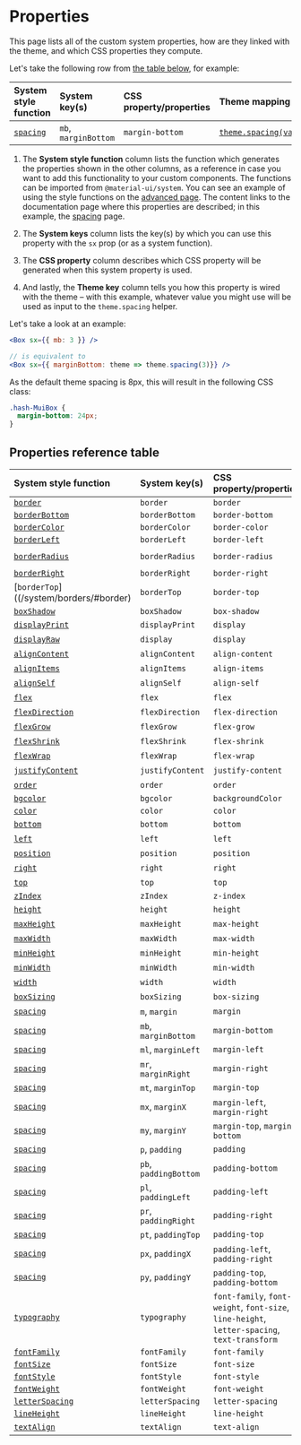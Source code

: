 # Properties

<p class="description">This page lists all of the custom system properties, how are they linked with the theme, and which CSS properties they compute.</p>

Let's take the following row from [the table below](#properties-reference-table), for example:

| System style function         | System key(s)        | CSS property/properties | Theme mapping                                                                 |
| :---------------------------- | :------------------- | :---------------------- | :---------------------------------------------------------------------------- |
| [`spacing`](/system/spacing/) | `mb`, `marginBottom` | `margin-bottom`         | [`theme.spacing(value)`](/customization/default-theme/?expand-path=$.spacing) |

1. The <b>System style function</b> column lists the function which generates the properties shown in the other columns, as a reference in case you want to add this functionality to your custom components. The functions can be imported from `@material-ui/system`. You can see an example of using the style functions on the [advanced page](/system/advanced/#using-standalone-system-utilities). The content links to the documentation page where this properties are described; in this example, the [spacing](/system/spacing/) page.

2. The <b>System keys</b> column lists the key(s) by which you can use this property with the `sx` prop (or as a system function).
3. The <b>CSS property</b> column describes which CSS property will be generated when this system property is used.
4. And lastly, the <b>Theme key</b> column tells you how this property is wired with the theme – with this example, whatever value you might use will be used as input to the `theme.spacing` helper.

Let's take a look at an example:

```jsx
<Box sx={{ mb: 3 }} />

// is equivalent to
<Box sx={{ marginBottom: theme => theme.spacing(3)}} />
```

As the default theme spacing is 8px, this will result in the following CSS class:

```css
.hash-MuiBox {
  margin-bottom: 24px;
}
```

## Properties reference table

| System style function                                 | System key(s)         | CSS property/properties                                                                      | Theme mapping                                                                           |
| :---------------------------------------------------- | :-------------------- | :------------------------------------------------------------------------------------------- | :-------------------------------------------------------------------------------------- |
| [`border`](/system/borders/#border)                   | `border`              | `border`                                                                                     | `${value}px solid`                                                                      |
| [`borderBottom`](/system/borders/#border)             | `borderBottom`        | `border-bottom`                                                                              | `${value}px solid`                                                                      |
| [`borderColor`](/system/borders/#border-color)        | `borderColor`         | `border-color`                                                                               | [`theme.palette[value]`](/customization/default-theme/?expand-path=$.palette)           |
| [`borderLeft`](/system/borders/#border)               | `borderLeft`          | `border-left`                                                                                | `${value}px solid`                                                                      |
| [`borderRadius`](system/borders/#border-radius)       | `borderRadius`        | `border-radius`                                                                              | [`theme.shape.borderRadius * value`](/customization/default-theme/?expand-path=$.shape) |
| [`borderRight`](/system/borders/#border)              | `borderRight`         | `border-right`                                                                               | `${value}px solid`                                                                      |
| [`borderTop`]((/system/borders/#border)               | `borderTop`           | `border-top`                                                                                 | `${value}px solid`                                                                      |
| [`boxShadow`](/system/shadows/)                       | `boxShadow`           | `box-shadow`                                                                                 | `theme.shadows[value]`                                                                  |
| [`displayPrint`](/system/display/#display-in-print)   | `displayPrint`        | `display`                                                                                    | none                                                                                    |
| [`displayRaw`](/system/display/)                      | `display`             | `display`                                                                                    | none                                                                                    |
| [`alignContent`](/system/flexbox/#align-content)      | `alignContent`        | `align-content`                                                                              | none                                                                                    |
| [`alignItems`](/system/flexbox/#align-items)          | `alignItems`          | `align-items`                                                                                | none                                                                                    |
| [`alignSelf`](/system/flexbox/#align-self)            | `alignSelf`           | `align-self`                                                                                 | none                                                                                    |
| [`flex`](/system/flexbox/)                            | `flex`                | `flex`                                                                                       | none                                                                                    |
| [`flexDirection`](/system/flexbox/#flex-direction)    | `flexDirection`       | `flex-direction`                                                                             | none                                                                                    |
| [`flexGrow`](/system/flexbox/#flex-grow)              | `flexGrow`            | `flex-grow`                                                                                  | none                                                                                    |
| [`flexShrink`](/system/flexbox/#flex-shrink)          | `flexShrink`          | `flex-shrink`                                                                                | none                                                                                    |
| [`flexWrap`](/system/flexbox/#flex-wrap)              | `flexWrap`            | `flex-wrap`                                                                                  | none                                                                                    |
| [`justifyContent`](/system/flexbox/#justify-content)  | `justifyContent`      | `justify-content`                                                                            | none                                                                                    |
| [`order`](/system/flexbox/#order)                     | `order`               | `order`                                                                                      | none                                                                                    |
| [`bgcolor`](/system/palette/#background-color)        | `bgcolor`             | `backgroundColor`                                                                            | [`theme.palette[value]`](/customization/default-theme/?expand-path=$.palette)           |
| [`color`](/system/palette/#color)                     | `color`               | `color`                                                                                      | [`theme.palette[value]`](/customization/default-theme/?expand-path=$.palette)           |
| [`bottom`](/system/positions/)                        | `bottom`              | `bottom`                                                                                     | none                                                                                    |
| [`left`](/system/positions/)                          | `left`                | `left`                                                                                       | none                                                                                    |
| [`position`](/system/positions/)                      | `position`            | `position`                                                                                   | none                                                                                    |
| [`right`](/system/positions/)                         | `right`               | `right`                                                                                      | none                                                                                    |
| [`top`](/system/positions/)                           | `top`                 | `top`                                                                                        | none                                                                                    |
| [`zIndex`](/system/positions/#z-index)                | `zIndex`              | `z-index`                                                                                    | [`theme.zIndex[value]`](/customization/default-theme/?expand-path=$.zIndex)             |
| [`height`](/system/sizing/#height)                    | `height`              | `height`                                                                                     | none                                                                                    |
| [`maxHeight`](/system/sizing/)                        | `maxHeight`           | `max-height`                                                                                 | none                                                                                    |
| [`maxWidth`](/system/sizing/)                         | `maxWidth`            | `max-width`                                                                                  | none                                                                                    |
| [`minHeight`](/system/sizing/)                        | `minHeight`           | `min-height`                                                                                 | none                                                                                    |
| [`minWidth`](/system/sizing/)                         | `minWidth`            | `min-width`                                                                                  | none                                                                                    |
| [`width`](/system/sizing/#width)                      | `width`               | `width`                                                                                      | none                                                                                    |
| [`boxSizing`](/system/sizing/)                        | `boxSizing`           | `box-sizing`                                                                                 | none                                                                                    |
| [`spacing`](/system/spacing/)                         | `m`, `margin`         | `margin`                                                                                     | [`theme.spacing(value)`](/customization/default-theme/?expand-path=$.spacing)           |
| [`spacing`](/system/spacing/)                         | `mb`, `marginBottom`  | `margin-bottom`                                                                              | [`theme.spacing(value)`](/customization/default-theme/?expand-path=$.spacing)           |
| [`spacing`](/system/spacing/)                         | `ml`, `marginLeft`    | `margin-left`                                                                                | [`theme.spacing(value)`](/customization/default-theme/?expand-path=$.spacing)           |
| [`spacing`](/system/spacing/)                         | `mr`, `marginRight`   | `margin-right`                                                                               | [`theme.spacing(value)`](/customization/default-theme/?expand-path=$.spacing)           |
| [`spacing`](/system/spacing/)                         | `mt`, `marginTop`     | `margin-top`                                                                                 | [`theme.spacing(value)`](/customization/default-theme/?expand-path=$.spacing)           |
| [`spacing`](/system/spacing/)                         | `mx`, `marginX`       | `margin-left`, `margin-right`                                                                | [`theme.spacing(value)`](/customization/default-theme/?expand-path=$.spacing)           |
| [`spacing`](/system/spacing/)                         | `my`, `marginY`       | `margin-top`, `margin-bottom`                                                                | [`theme.spacing(value)`](/customization/default-theme/?expand-path=$.spacing)           |
| [`spacing`](/system/spacing/)                         | `p`, `padding`        | `padding`                                                                                    | [`theme.spacing(value)`](/customization/default-theme/?expand-path=$.spacing)           |
| [`spacing`](/system/spacing/)                         | `pb`, `paddingBottom` | `padding-bottom`                                                                             | [`theme.spacing(value)`](/customization/default-theme/?expand-path=$.spacing)           |
| [`spacing`](/system/spacing/)                         | `pl`, `paddingLeft`   | `padding-left`                                                                               | [`theme.spacing(value)`](/customization/default-theme/?expand-path=$.spacing)           |
| [`spacing`](/system/spacing/)                         | `pr`, `paddingRight`  | `padding-right`                                                                              | [`theme.spacing(value)`](/customization/default-theme/?expand-path=$.spacing)           |
| [`spacing`](/system/spacing/)                         | `pt`, `paddingTop`    | `padding-top`                                                                                | [`theme.spacing(value)`](/customization/default-theme/?expand-path=$.spacing)           |
| [`spacing`](/system/spacing/)                         | `px`, `paddingX`      | `padding-left`, `padding-right`                                                              | [`theme.spacing(value)`](/customization/default-theme/?expand-path=$.spacing)           |
| [`spacing`](/system/spacing/)                         | `py`, `paddingY`      | `padding-top`, `padding-bottom`                                                              | [`theme.spacing(value)`](/customization/default-theme/?expand-path=$.spacing)           |
| [`typography`](/system/typography/#variant)           | `typography`          | `font-family`, `font-weight`, `font-size`, `line-height`, `letter-spacing`, `text-transform` | [`theme.typography[value]`](/customization/default-theme/?expand-path=$.typography)     |
| [`fontFamily`](/system/typography/#font-family)       | `fontFamily`          | `font-family`                                                                                | [`theme.typography[value]`](/customization/default-theme/?expand-path=$.typography)     |
| [`fontSize`](/system/typography/#font-size)           | `fontSize`            | `font-size`                                                                                  | [`theme.typography[value]`](/customization/default-theme/?expand-path=$.typography)     |
| [`fontStyle`](/system/typography/#font-style)         | `fontStyle`           | `font-style`                                                                                 | [`theme.typography[value]`](/customization/default-theme/?expand-path=$.typography)     |
| [`fontWeight`](/system/typography/#font-weight)       | `fontWeight`          | `font-weight`                                                                                | [`theme.typography[value]`](/customization/default-theme/?expand-path=$.typography)     |
| [`letterSpacing`](/system/typography/#letter-spacing) | `letterSpacing`       | `letter-spacing`                                                                             | [`theme.typography[value]`](/customization/default-theme/?expand-path=$.typography)     |
| [`lineHeight`](/system/typography/#line-height)       | `lineHeight`          | `line-height`                                                                                | [`theme.typography[value]`](/customization/default-theme/?expand-path=$.typography)     |
| [`textAlign`](/system/typography/#text-alignment)     | `textAlign`           | `text-align`                                                                                 | none                                                                                    |
